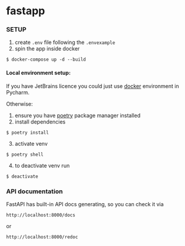 # fastapp


### SETUP
1) create `.env` file following the `.envexample`
2) spin the app inside docker
```shell
$ docker-compose up -d --build
```

#### Local environment setup:

If you have JetBrains licence you could just use 
[docker](https://www.jetbrains.com/help/pycharm/using-docker-compose-as-a-remote-interpreter.html)
environment in Pycharm.

Otherwise:
1) ensure you have [poetry](https://python-poetry.org/docs/#installing-with-the-official-installer) 
package manager installed 
2) install dependencies
```shell
$ poetry install
```
3) activate venv
```shell
$ poetry shell
```
4) to deactivate venv run
```shell
$ deactivate
```

### API documentation

FastAPI has built-in API docs generating, so you can check it via
```http request
http://localhost:8000/docs
```
or
```http request
http://localhost:8000/redoc
```